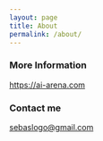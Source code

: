 ```yaml
---
layout: page
title: About
permalink: /about/
---
```


### More Information

https://ai-arena.com

### Contact me

[sebaslogo@gmail.com](mailto:sebaslogo@gmail.com)